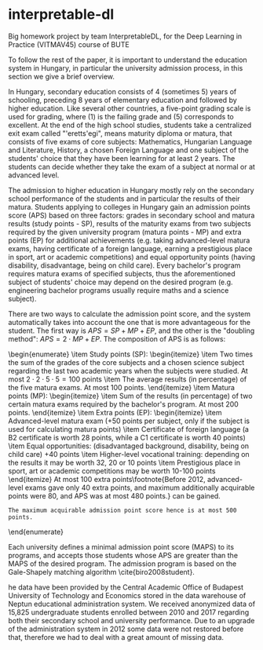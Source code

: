 # interpretable-dl
Big homework project by team InterpretableDL, for the Deep Learning in Practice (VITMAV45) course of BUTE


To follow the rest of the paper, it is important to understand the education system in Hungary, in particular the university admission process, in this section we give a brief overview.

In Hungary, secondary education consists of 4 (sometimes 5) years of schooling, preceding 8 years of elementary education and followed by higher education. Like several other countries, a five-point grading scale is used for grading, where (1) is the failing grade and (5) corresponds to excellent. At the end of the high school studies, students take a centralized exit exam called "\'eretts\'egi", means maturity diploma or matura, that consists of five exams of core subjects: Mathematics, Hungarian Language and Literature, History, a chosen Foreign Language and one subject of the students' choice that they have been learning for at least 2 years. The students can decide whether they take the exam of a subject at normal or at advanced level.

The admission to higher education in Hungary mostly rely on the secondary school performance of the students and in particular the results of their matura. Students applying to colleges in Hungary gain an admission points score (APS) based on three factors: grades in secondary school and matura results (study points - SP), results of the maturity exams from two subjects required by the given university program (matura points - MP) and extra points (EP) for additional achievements (e.g. taking advanced-level matura exams, having certificate of a foreign language, earning a prestigious place in sport, art or academic competitions) and equal opportunity points (having disability, disadvantage, being on child care). Every bachelor's program requires matura exams of specified subjects, thus the aforementioned subject of students' choice may depend on the desired program (e.g. engineering bachelor programs usually require maths and a science subject).

There are two ways to calculate the admission point score, and the system automatically takes into account the one that is more advantageous for the student. The first way is $APS = SP + MP + EP$, and the other is the "doubling method": $APS = 2 \cdot MP + EP$. The composition of APS is as follows:

\begin{enumerate}
    \item Study points (SP):
    \begin{itemize}
        \item Two times the sum of the grades of the core subjects and a chosen science subject regarding the last two academic years when the subjects were studied. At most $2\cdot 2\cdot 5\cdot 5 = 100$ points
        \item The average results (in percentage) of the five matura exams. At most $100$ points.
    \end{itemize}
    \item Matura points (MP):
    \begin{itemize}
        \item Sum of the results (in percentage) of two certain matura exams required by the bachelor's program. At most $200$ points.
    \end{itemize}
    \item Extra points (EP):
    \begin{itemize}
        \item Advanced-level matura exam (+$50$ points per subject, only if the subject is used for calculating matura points)
        \item Certificate of foreign language (a B2 certificate is worth 28 points, while a C1 certificate is worth $40$ points)
        \item Equal opportunities: (disadvantaged background, disability, being on child care) +$40$ points
        \item Higher-level vocational training: depending on the results it may be worth $32$, $20$ or $10$ points
        \item Prestigious place in sport, art or academic competitions may be worth $10$-$100$ points
    \end{itemize}
    At most $100$ extra points\footnote{Before 2012, advanced-level exams gave only 40 extra points, and maximum additionally acquirable points were 80, and APS was at most 480 points.} can be gained.
    
    The maximum acquirable admission point score hence is at most 500 points.
\end{enumerate}

Each university defines a minimal admission point score (MAPS) to its programs, and accepts those students whose APS are greater than the MAPS of the desired program. The admission program is based on the Gale-Shapely matching algorithm \cite{biro2008student}.


he data have been provided by the Central Academic Office of Budapest University of Technology and Economics stored in the data warehouse of Neptun educational administration system. We received anonymized data of 15,825 undergraduate students enrolled between 2010 and 2017 regarding both their secondary school and university performance. Due to an upgrade of the administration system in 2012 some data were not restored before that, therefore we had to deal with a great amount of missing data.

